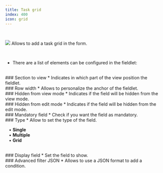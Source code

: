 ```yaml
---
title: Task grid
index: 400
icon: grid
---
```


    
<br />

<img src="/static/images/icons/grid.png" /> Allows to add a task grid in the form.

<br />

* There are a list of elements can be configured in the fieldlet:

<br />
### Section to view
* Indicates in which part of the view position the fieldlet.

<br />
### Row width
* Allows to personalize the anchor of the fieldlet.

<br />
### Hidden from view mode
* Indicates if the field will be hidden from the view mode.

<br />
### Hidden from edit mode
* Indicates if the field will be hidden from the edit mode.

<br />
### Mandatory field
* Check if you want the field as mandatory.

<br />
### Type
* Allow to set the type of the field.<br />

&nbsp; &nbsp;• **Single** <br />
&nbsp; &nbsp;• **Multiple** <br />
&nbsp; &nbsp;• **Grid** 

<br />
### Display field
* Set the field to show.

<br />
### Advanced filter JSON
* Allows to use a JSON format to add a condition. 
